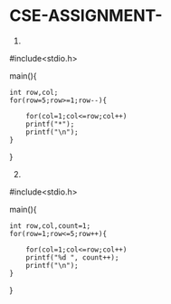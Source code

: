 # CSE-ASSIGNMENT-
01. 

#include<stdio.h>

main(){
    
    int row,col;
    for(row=5;row>=1;row--){
        
        for(col=1;col<=row;col++)
        printf("*");
        printf("\n");
    } 
}


02.

#include<stdio.h>

main(){
    
    int row,col,count=1;
    for(row=1;row<=5;row++){
        
        for(col=1;col<=row;col++)
        printf("%d ", count++);
        printf("\n");
    } 
}

